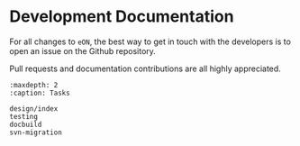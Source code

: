 # Development Documentation

For all changes to `eON`, the best way to get in touch with the developers is to
open an issue on the Github repository.

Pull requests and documentation contributions are all highly appreciated.

```{toctree}
:maxdepth: 2
:caption: Tasks

design/index
testing
docbuild
svn-migration
```
